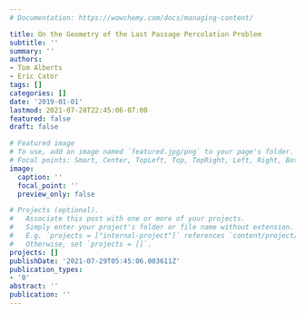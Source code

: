 ```yaml
---
# Documentation: https://wowchemy.com/docs/managing-content/

title: On the Geometry of the Last Passage Percolation Problem
subtitle: ''
summary: ''
authors:
- Tom Alberts
- Eric Cator
tags: []
categories: []
date: '2019-01-01'
lastmod: 2021-07-28T22:45:06-07:00
featured: false
draft: false

# Featured image
# To use, add an image named `featured.jpg/png` to your page's folder.
# Focal points: Smart, Center, TopLeft, Top, TopRight, Left, Right, BottomLeft, Bottom, BottomRight.
image:
  caption: ''
  focal_point: ''
  preview_only: false

# Projects (optional).
#   Associate this post with one or more of your projects.
#   Simply enter your project's folder or file name without extension.
#   E.g. `projects = ["internal-project"]` references `content/project/deep-learning/index.md`.
#   Otherwise, set `projects = []`.
projects: []
publishDate: '2021-07-29T05:45:06.003611Z'
publication_types:
- '0'
abstract: ''
publication: ''
---
```

